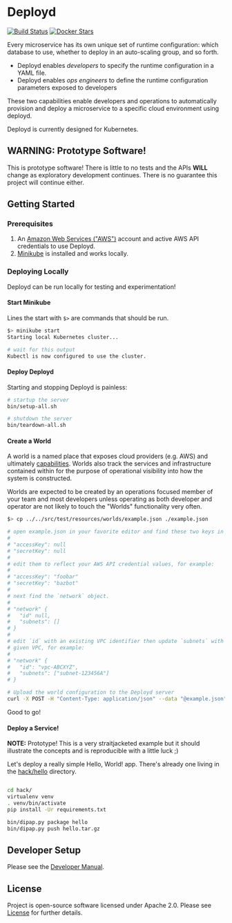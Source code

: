 # Deployd

[![Build Status](https://travis-ci.org/datawire/deployd.svg?branch=master)](https://travis-ci.org/datawire/deployd)
[![Docker Stars](https://img.shields.io/docker/stars/datawire/deployd.svg)](https://hub.docker.com/r/datawire/deployd)

Every microservice has its own unique set of runtime configuration: which database to use, whether to deploy in an auto-scaling group, and so forth.

* Deployd enables *developers* to specify the runtime configuration in a YAML file.
* Deployd enables *ops engineers* to define the runtime configuration parameters exposed to developers

These two capabilities enable developers and operations to automatically provision and deploy a microservice to a specific cloud environment using deployd.

Deployd is currently designed for Kubernetes.

## WARNING: Prototype Software!

This is prototype software! There is little to no tests and the APIs **WILL** change as exploratory development continues. There is no guarantee this project will continue either.

## Getting Started

### Prerequisites

1. An [Amazon Web Services ("AWS")](https://aws.amazon.com/) account and active AWS API credentials to use Deployd.
2. [Minikube](https://github.com/kubernetes/minikube) is installed and works locally.

### Deploying Locally

Deployd can be run locally for testing and experimentation!

#### Start Minikube

Lines the start with `$>` are commands that should be run.

```bash
$> minikube start
Starting local Kubernetes cluster...

# wait for this output
Kubectl is now configured to use the cluster.
```

#### Deploy Deployd

Starting and stopping Deployd is painless:

```bash
# startup the server
bin/setup-all.sh

# shutdown the server
bin/teardown-all.sh
```

#### Create a World

A world is a named place that exposes cloud providers (e.g. AWS) and ultimately [capabilities](#docs/design.md). Worlds also track the services and infrastructure contained within for the purpose of operational visibility into how the system is constructed.

Worlds are expected to be created by an operations focused member of your team and most developers unless operating as both developer and operator are not likely to touch the "Worlds" functionality very often.

```bash
$> cp ../../src/test/resources/worlds/example.json ./example.json

# open example.json in your favorite editor and find these two keys in the JSON
#
# "accessKey": null
# "secretKey": null
#
# edit them to reflect your AWS API credential values, for example:
#
# "accessKey": "foobar"
# "secretKey": "bazbot"
#
# next find the `network` object.
#
# "network" {
#   "id" null,
#   "subnets": []
# }
#
# edit `id` with an existing VPC identifier then update `subnets` with at least one subnet ID in the
# given VPC, for example:
#
# "network" {
#   "id": "vpc-ABCXYZ",
#   "subnets": ["subnet-123456A"]
# }

# Upload the world configuration to the Deployd server
curl -X POST -H "Content-Type: application/json" --data "@example.json" http://192.168.99.100:30735/worlds
```

Good to go!

#### Deploy a Service!

**NOTE:** Prototype! This is a very straitjacketed example but it should illustrate the concepts and is reproducible with a little luck ;)

Let's deploy a really simple Hello, World! app. There's already one living in the [hack/hello](hack/hello) directory.

```bash

cd hack/
virtualenv venv
. venv/bin/activate
pip install -Ur requirements.txt

bin/dipap.py package hello
bin/dipap.py push hello.tar.gz
```

## Developer Setup

Please see the [Developer Manual](doc/developer.md).

## License

Project is open-source software licensed under Apache 2.0. Please see [License](LICENSE) for further details.

